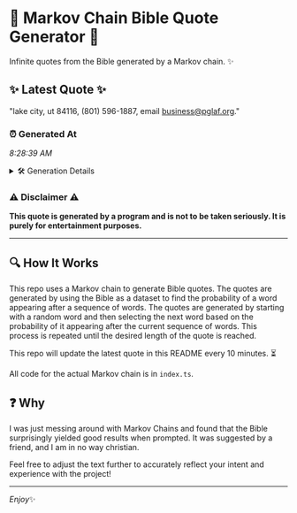 # 📖 Markov Chain Bible Quote Generator 📖

Infinite quotes from the Bible generated by a Markov chain. ✨

## ✨ Latest Quote ✨
"lake city, ut 84116, (801) 596-1887, email business@pglaf.org."

### ⏰ Generated At
*8:28:39 AM*

<details>
    <summary>🛠️ Generation Details</summary>
    <p>
        <strong>🌱 Seed:</strong> lake<br>
        <strong>🔄 Iterations:</strong> 7<br>
        <strong>📜 Context History:</strong><br>[ lake ]: city,<br>[ lake, city, ]: ut<br>[ lake, city,, ut ]: 84116,<br>[ lake, city,, ut, 84116, ]: (801)<br>[ lake, city,, ut, 84116,, (801) ]: 596-1887,<br>[ lake, city,, ut, 84116,, (801), 596-1887, ]: email<br>[ city,, ut, 84116,, (801), 596-1887,, email ]: business@pglaf.org.<br>
    </p>
</details>

### ⚠️ Disclaimer ⚠️
**This quote is generated by a program and is not to be taken seriously. It is purely for entertainment purposes.**

---

## 🔍 How It Works

This repo uses a Markov chain to generate Bible quotes. The quotes are generated by using the Bible as a dataset to find the probability of a word appearing after a sequence of words. The quotes are generated by starting with a random word and then selecting the next word based on the probability of it appearing after the current sequence of words. This process is repeated until the desired length of the quote is reached.

This repo will update the latest quote in this README every 10 minutes. ⏳

All code for the actual Markov chain is in `index.ts`.

## ❓ Why

I was just messing around with Markov Chains and found that the Bible surprisingly yielded good results when prompted. 
It was suggested by a friend, and I am in no way christian.

Feel free to adjust the text further to accurately reflect your intent and experience with the project!

---

*Enjoy*✨
